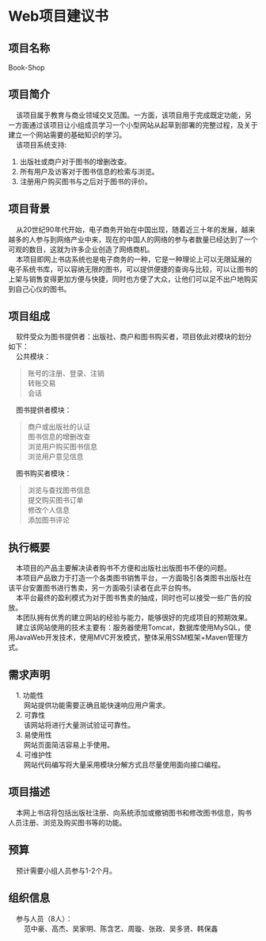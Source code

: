 # Web项目建议书
## 项目名称

  Book-Shop

## 项目简介

&nbsp;&nbsp;&nbsp;&nbsp;该项目属于教育与商业领域交叉范围。一方面，该项目用于完成既定功能，另一方面通过该项目让小组成员学习一个小型网站从起草到部署的完整过程，及关于建立一个网站需要的基础知识的学习。  
&nbsp;&nbsp;&nbsp;&nbsp;该项目系统支持:  
  1. 出版社或商户对于图书的增删改查。  
  2. 所有用户及访客对于图书信息的检索与浏览。  
  3. 注册用户购买图书与之后对于图书的评价。  

## 项目背景

&nbsp;&nbsp;&nbsp;&nbsp;从20世纪90年代开始，电子商务开始在中国出现，随着近三十年的发展，越来越多的人参与到网络产业中来，现在的中国人的网络的参与者数量已经达到了一个可观的数目，这就为许多企业创造了网络商机。  
&nbsp;&nbsp;&nbsp;&nbsp;本项目即网上书店系统也是电子商务的一种，它是一种理论上可以无限延展的电子系统书库，可以容纳无限的图书，可以提供便捷的查询与比较，可以让图书的上架与销售变得更加方便与快捷，同时也方便了大众，让他们可以足不出户地购买到自己心仪的图书。  

## 项目组成

&nbsp;&nbsp;&nbsp;&nbsp;软件受众为图书提供者：出版社、商户和图书购买者，项目依此对模块的划分如下：  
&nbsp;&nbsp;&nbsp;&nbsp;公共模块：  

> 账号的注册、登录、注销  
> 转账交易  
> 会话  

&nbsp;&nbsp;&nbsp;&nbsp;图书提供者模块：  

> 商户或出版社的认证  
> 图书信息的增删改查  
> 浏览用户购买图书信息  
> 浏览用户意见信息  

&nbsp;&nbsp;&nbsp;&nbsp;图书购买者模块：  

> 浏览与查找图书信息  
> 提交购买图书订单  
> 修改个人信息  
> 添加图书评论  

## 执行概要

&nbsp;&nbsp;&nbsp;&nbsp;本项目的产品主要解决读者购书不方便和出版社出版图书不便的问题。  
&nbsp;&nbsp;&nbsp;&nbsp;本项目产品致力于打造一个各类图书销售平台，一方面吸引各类图书出版社在该平台安置图书进行售卖，另一方面吸引读者在此平台购书。  
&nbsp;&nbsp;&nbsp;&nbsp;本平台最终的盈利模式为对于图书售卖的抽成，同时也可以接受一些广告的投放。  
&nbsp;&nbsp;&nbsp;&nbsp;本团队拥有优秀的建立网站的经验与能力，能够很好的完成项目的预期效果。  
&nbsp;&nbsp;&nbsp;&nbsp;建立该网站使用的技术主要有：服务器使用Tomcat，数据库使用MySQL，使用JavaWeb开发技术，使用MVC开发模式，整体采用SSM框架+Maven管理方式。  

## 需求声明

&nbsp;&nbsp;&nbsp;&nbsp;1. 功能性  
&nbsp;&nbsp;&nbsp;&nbsp;&nbsp;&nbsp;&nbsp;&nbsp;网站提供功能需要正确且能快速响应用户需求。  
&nbsp;&nbsp;&nbsp;&nbsp;2. 可靠性  
&nbsp;&nbsp;&nbsp;&nbsp;&nbsp;&nbsp;&nbsp;&nbsp;该网站将进行大量测试验证可靠性。  
&nbsp;&nbsp;&nbsp;&nbsp;3. 易使用性  
&nbsp;&nbsp;&nbsp;&nbsp;&nbsp;&nbsp;&nbsp;&nbsp;网站页面简洁容易上手使用。  
&nbsp;&nbsp;&nbsp;&nbsp;4. 可维护性  
&nbsp;&nbsp;&nbsp;&nbsp;&nbsp;&nbsp;&nbsp;&nbsp;网站代码编写将大量采用模块分解方式且尽量使用面向接口编程。  

## 项目描述

&nbsp;&nbsp;&nbsp;&nbsp;本网上书店将包括出版社注册、向系统添加或撤销图书和修改图书信息，购书人员注册、浏览及购买图书等的功能。  

## 预算

&nbsp;&nbsp;&nbsp;&nbsp;预计需要小组人员参与1-2个月。  

## 组织信息

&nbsp;&nbsp;&nbsp;&nbsp;参与人员（8人）：  
&nbsp;&nbsp;&nbsp;&nbsp;&nbsp;&nbsp;&nbsp;&nbsp;范中豪、高杰、吴家明、陈含艺、周璇、张政、吴多贤、韩保鑫  
